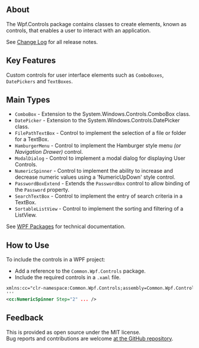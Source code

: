 ## About
The Wpf.Controls package contains classes to create elements, known as controls, that enables a user to interact with an application.

See [Change Log](https://github.com/KevinDHeath/NuGetPackages/blob/main/src/Wpf/Controls/README.md) for all release notes.

## Key Features
Custom controls for user interface elements such as `ComboBoxes`, `DatePickers` and `TextBoxes`.

## Main Types
- `ComboBox` - Extension to the System.Windows.Controls.ComboBox class.
- `DatePicker` - Extension to the System.Windows.Controls.DatePicker class.
- `FilePathTextBox` - Control to implement the selection of a file or folder for a TextBox.
- `HamburgerMenu` - Control to implement the Hamburger style menu _(or Navigation Drawer)_ control.
- `ModalDialog` - Control to implement a modal dialog for displaying User Controls.
- `NumericSpinner` - Control to implement the ability to increase and decrease numeric values using a 'NumericUpDown' style control.
- `PasswordBoxExtend` - Extends the `PasswordBox` control to allow binding of the `Password` property.
- `SearchTextBox` - Control to implement the entry of search criteria in a TextBox.
- `SortableListView` - Control to implement the sorting and filtering of a ListView.

See [WPF Packages](https://kevindheath.github.io/shfb/html/9488fab8-02de-4046-a582-c44f4c2a945f.htm) for technical documentation.

## How to Use
To include the controls in a WPF project:
- Add a reference to the `Common.Wpf.Controls` package.
- Include the required controls in a `.xaml` file.

```xml
xmlns:cc="clr-namespace:Common.Wpf.Controls;assembly=Common.Wpf.Controls"
'''
<cc:NumericSpinner Step="2" ... />
```

## Feedback
This is provided as open source under the MIT license.\
Bug reports and contributions are welcome [at the GitHub repository](https://github.com/KevinDHeath/NuGetPackages).